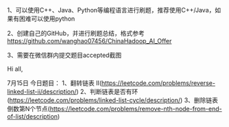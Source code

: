 1、可以使用C++、Java、Python等编程语言进行刷题，推荐使用C++/Java，如果有困难可以使用python

2、创建自己的GitHub，并进行刷题总结，格式参考
https://github.com/wanghao07456/ChinaHadoop_AI_Offer

3、需要在微信群内提交题目accepted截图

Hi all,

7月15日
今日题目：
1、翻转链表 II(https://leetcode.com/problems/reverse-linked-list-ii/description/)
2、判断链表是否有环(https://leetcode.com/problems/linked-list-cycle/description/)
3、删除链表倒数第N个节点(https://leetcode.com/problems/remove-nth-node-from-end-of-list/description)
